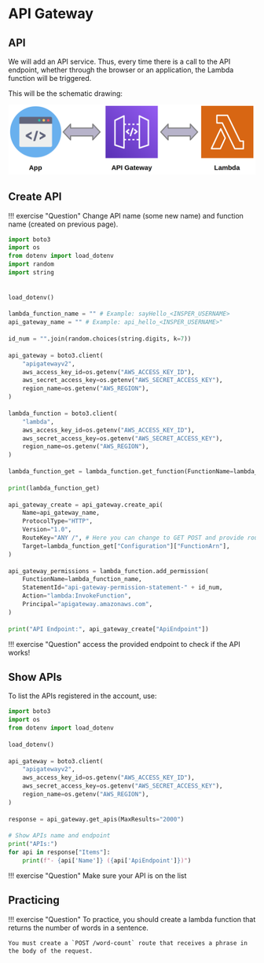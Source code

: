 # API Gateway

## API

We will add an API service. Thus, every time there is a call to the API endpoint, whether through the browser or an application, the Lambda function will be triggered.

This will be the schematic drawing:

![](api_gateway_lambda.png)

## Create API

!!! exercise "Question"
    Change API name (some new name) and function name (created on previous page).

```python
import boto3
import os
from dotenv import load_dotenv
import random
import string


load_dotenv()

lambda_function_name = "" # Example: sayHello_<INSPER_USERNAME>
api_gateway_name = "" # Example: api_hello_<INSPER_USERNAME>"

id_num = "".join(random.choices(string.digits, k=7))

api_gateway = boto3.client(
    "apigatewayv2",
    aws_access_key_id=os.getenv("AWS_ACCESS_KEY_ID"),
    aws_secret_access_key=os.getenv("AWS_SECRET_ACCESS_KEY"),
    region_name=os.getenv("AWS_REGION"),
)

lambda_function = boto3.client(
    "lambda",
    aws_access_key_id=os.getenv("AWS_ACCESS_KEY_ID"),
    aws_secret_access_key=os.getenv("AWS_SECRET_ACCESS_KEY"),
    region_name=os.getenv("AWS_REGION"),
)

lambda_function_get = lambda_function.get_function(FunctionName=lambda_function_name)

print(lambda_function_get)

api_gateway_create = api_gateway.create_api(
    Name=api_gateway_name,
    ProtocolType="HTTP",
    Version="1.0",
    RouteKey="ANY /", # Here you can change to GET POST and provide route like "GET /hello"
    Target=lambda_function_get["Configuration"]["FunctionArn"],
)

api_gateway_permissions = lambda_function.add_permission(
    FunctionName=lambda_function_name,
    StatementId="api-gateway-permission-statement-" + id_num,
    Action="lambda:InvokeFunction",
    Principal="apigateway.amazonaws.com",
)

print("API Endpoint:", api_gateway_create["ApiEndpoint"])
```

!!! exercise "Question"
    access the provided endpoint to check if the API works!

## Show APIs

To list the APIs registered in the account, use:

```python
import boto3
import os
from dotenv import load_dotenv

load_dotenv()

api_gateway = boto3.client(
    "apigatewayv2",
    aws_access_key_id=os.getenv("AWS_ACCESS_KEY_ID"),
    aws_secret_access_key=os.getenv("AWS_SECRET_ACCESS_KEY"),
    region_name=os.getenv("AWS_REGION"),
)

response = api_gateway.get_apis(MaxResults="2000")

# Show APIs name and endpoint
print("APIs:")
for api in response["Items"]:
    print(f"- {api['Name']} ({api['ApiEndpoint']})")
```

!!! exercise "Question"
    Make sure your API is on the list

## Practicing

!!! exercise "Question"
    To practice, you should create a lambda function that returns the number of words in a sentence.

    You must create a `POST /word-count` route that receives a phrase in the body of the request.